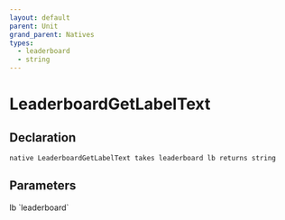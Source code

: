 ```yaml
---
layout: default
parent: Unit
grand_parent: Natives
types:
  - leaderboard
  - string
---
```


# LeaderboardGetLabelText

## Declaration

```
native LeaderboardGetLabelText takes leaderboard lb returns string
```

## Parameters
<dl>
  <dt>lb `leaderboard`</dt>
  <dd></dd>
</dl>